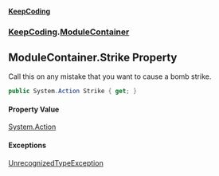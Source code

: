 #### [KeepCoding](index.md 'index')
### [KeepCoding](KeepCoding.md 'KeepCoding').[ModuleContainer](KeepCoding_ModuleContainer.md 'KeepCoding.ModuleContainer')
## ModuleContainer.Strike Property
Call this on any mistake that you want to cause a bomb strike.  
```csharp
public System.Action Strike { get; }
```
#### Property Value
[System.Action](https://docs.microsoft.com/en-us/dotnet/api/System.Action 'System.Action')
#### Exceptions
[UnrecognizedTypeException](KeepCoding_UnrecognizedTypeException.md 'KeepCoding.UnrecognizedTypeException')  
